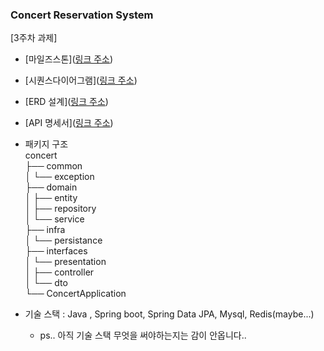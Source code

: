 ### Concert Reservation System

[3주차 과제]

- [마일즈스톤]([링크 주소](https://github.com/orgs/hpp-backend-15/projects/6))
- [시퀀스다이어그램]([링크 주소](https://github.com/hpp-backend-15/java-concert-2yongman/issues/4))
- [ERD 설계]([링크 주소](https://github.com/hpp-backend-15/java-concert-2yongman/issues/5))
- [API 명세서]([링크 주소](https://github.com/hpp-backend-15/java-concert-2yongman/issues/3))
- 패키지 구조 <br/>
  concert <br/>
  ├── common <br/>
  │ └── exception <br/>
  ├── domain <br/>
  │ ├── entity <br/>
  │ ├── repository <br/>
  │ └── service <br/>
  ├── infra <br/>
  │ └── persistance <br/>
  ├── interfaces <br/>
  │ └── presentation <br/>
  │ ├── controller <br/>
  │ └── dto <br/>
  └── ConcertApplication <br/>

- 기술 스택 : Java , Spring boot, Spring Data JPA, Mysql, Redis(maybe...)
   - ps.. 아직 기술 스택 무엇을 써야하는지는 감이 안옵니다..
